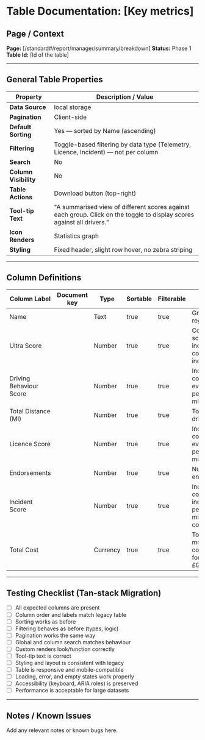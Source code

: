 # Table Documentation: [Key metrics]

## Page / Context
**Page:** [/standard#/report/manager/summary/breakdown]
**Status:** Phase 1
**Table Id:** [Id of the table]

---

## General Table Properties

| Property              | Description / Value                                                                 |
|-----------------------|--------------------------------------------------------------------------------------|
| **Data Source**       | local storage |
| **Pagination**        | Client-side |
| **Default Sorting**   | Yes — sorted by Name (ascending)                                                    |
| **Filtering**         | Toggle-based filtering by data type (Telemetry, Licence, Incident) — not per column |
| **Search**            | No |
| **Column Visibility** | No |
| **Table Actions**     | Download button (top-right) |
| **Tool-tip Text**     | "A summarised view of different scores against each group. Click on the toggle to display scores against all drivers." |
| **Icon Renders**      | Statistics graph |
| **Styling**           | Fixed header, slight row hover, no zebra striping |

---

## Column Definitions

| Column Label            | Document key | Type     | Sortable | Filterable | Notes                                                                 |
|-------------------------|--------------|----------|----------|------------|-----------------------------------------------------------------------|
| Name                    |              | Text     | true     | true       | Group or region name                                                 |
| Ultra Score             |              | Number   | true     | true       | Composite score; includes coloured dot indicator                     |
| Driving Behaviour Score |              | Number   | true     | true       | Includes count of events and per-1,000 mile rate                     |
| Total Distance (MI)     |              | Number   | true     | true       | Total miles driven                                                   |
| Licence Score           |              | Number   | true     | true       | Includes count of events and per-1,000 mile rate                     |
| Endorsements            |              | Number   | true     | true       | Number of endorsements                                               |
| Incident Score          |              | Number   | true     | true       | Includes count of incidents and per-1,000 mile rate; colour-coded    |
| Total Cost              |              | Currency | true     | true       | Total monetary cost, formatted as £GBP                               |

---

## Testing Checklist (Tan-stack Migration)

- [ ] All expected columns are present
- [ ] Column order and labels match legacy table
- [ ] Sorting works as before
- [ ] Filtering behaves as before (types, logic)
- [ ] Pagination works the same way
- [ ] Global and column search matches behaviour
- [ ] Custom renders look/function correctly
- [ ] Tool-tip text is correct
- [ ] Styling and layout is consistent with legacy
- [ ] Table is responsive and mobile-compatible
- [ ] Loading, error, and empty states work properly
- [ ] Accessibility (keyboard, ARIA roles) is preserved
- [ ] Performance is acceptable for large datasets

---

## Notes / Known Issues

Add any relevant notes or known bugs here.
